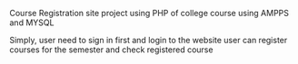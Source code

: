 Course Registration site project using PHP of college course
using AMPPS and MYSQL

Simply, user need to sign in first and login to the website
user can register courses for the semester and check registered course
